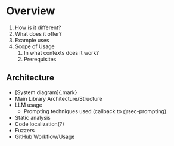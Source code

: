 # Overview

1. How is it different?
2. What does it offer?
3. Example uses
4. Scope of Usage
   1. In what contexts does it work?
   2. Prerequisites

## Architecture

- [System diagram]{.mark}
-  Main Library Architecture/Structure
- LLM usage
  - Prompting techniques used (callback to @sec-prompting).
- Static analysis
- Code localization(?)
- Fuzzers
-  GitHub Workflow/Usage